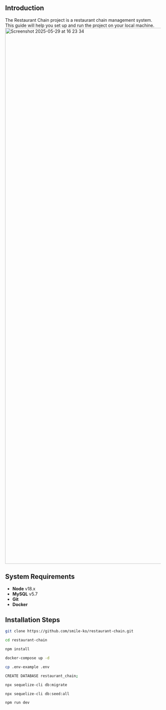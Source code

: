 ## Introduction

The Restaurant Chain project is a restaurant chain management system. This guide will help you set up and run the project on your local machine.
<img width="1734" alt="Screenshot 2025-05-29 at 16 23 34" src="https://github.com/user-attachments/assets/ac385bdf-25ce-43d8-becf-c0271d2f2572" />


## System Requirements

- **Node** v18.x
- **MySQL** v5.7
- **Git**
- **Docker**

## Installation Steps

```bash
git clone https://github.com/smile-ko/restaurant-chain.git

cd restaurant-chain

npm install

docker-compose up -d

cp .env-example .env

CREATE DATABASE restaurant_chain;

npx sequelize-cli db:migrate

npx sequelize-cli db:seed:all

npm run dev
```
